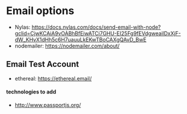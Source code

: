 # Email options

- Nylas: https://docs.nylas.com/docs/send-email-with-node?gclid=CjwKCAiA9vOABhBfEiwATCi7GHU-EI25Fg9fEVdgweailDxXjF-dW_KHvX1dHh5c6H7uauuLkEKwTBoCAXgQAvD_BwE
- nodemailer: https://nodemailer.com/about/

## Email Test Account

- ethereal: https://ethereal.email/

#### technologies to add

- http://www.passportjs.org/
